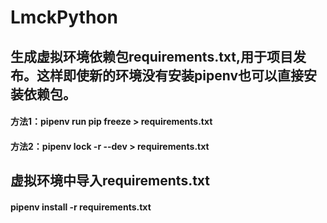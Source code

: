 # LmckPython

## 生成虚拟环境依赖包requirements.txt,用于项目发布。这样即使新的环境没有安装pipenv也可以直接安装依赖包。
#### 方法1：pipenv run pip freeze > requirements.txt
#### 方法2：pipenv lock -r --dev > requirements.txt

## 虚拟环境中导入requirements.txt
#### pipenv install -r requirements.txt
#